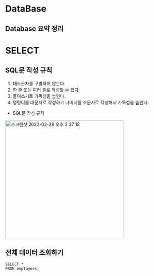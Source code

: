 DataBase
========
Database 요약 정리
----------------

# SELECT
## SQL문 작성 규칙
1. 대소문자를 구별하지 않는다.
2. 한 줄 또는 여러 줄로 작성할 수 있다.
3. 들여쓰기로 가독성을 높인다.
4. 명령어를 대문자로 작성하고 나머지를 소문자로 작성해서 가독성을 높인다.

* SQL문 작성 규칙
<img width="374" alt="스크린샷 2022-02-28 오후 2 37 18" src="https://user-images.githubusercontent.com/59719632/155930154-9253354f-0bf2-4c56-9f78-ba31bd824492.png">

## 전체 데이터 조회하기
```mysql
SELECT *
FROM employees;
```
